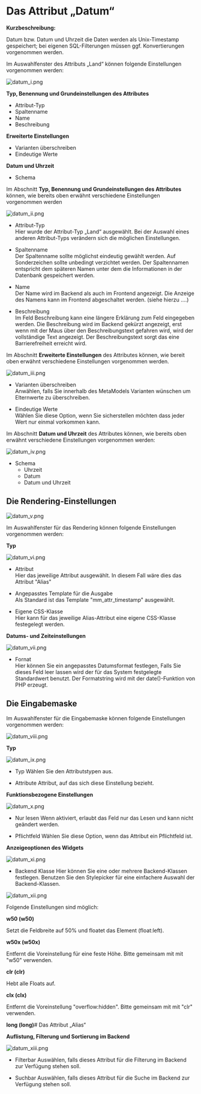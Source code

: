 # Das Attribut „Datum“

**Kurzbeschreibung:**

Datum bzw. Datum und Uhrzeit die Daten werden als Unix-Timestamp gespeichert; bei eigenen SQL-Filterungen müssen ggf. Konvertierungen vorgenommen werden.

Im Auswahlfenster des Attributs „Land“ können folgende Einstellungen vorgenommen werden:

![datum_i.png](datum_i.png)

**Typ, Benennung und Grundeinstellungen des Attributes**

- Attribut-Typ
- Spaltenname
- Name
- Beschreibung


**Erweiterte Einstellungen**

- Varianten überschreiben
- Eindeutige Werte


**Datum und Uhrzeit**

- Schema


Im Abschnitt **Typ, Benennung und Grundeinstellungen des Attributes** können, wie bereits oben erwähnt verschiedene Einstellungen vorgenommen werden

![datum_ii.png](datum_ii.png)

- Attribut-Typ <br/>
Hier wurde der Attribut-Typ „Land“ ausgewählt. Bei der Auswahl eines anderen Attribut-Typs verändern sich die möglichen Einstellungen.

- Spaltenname <br/>
Der Spaltenname sollte möglichst eindeutig gewählt werden. Auf Sonderzeichen sollte unbedingt verzichtet werden. Der Spaltennamen entspricht dem späteren Namen unter dem die Informationen in der Datenbank gespeichert werden.

- Name <br/>
Der Name wird im Backend als auch im Frontend angezeigt. Die Anzeige des Namens kann im Frontend abgeschaltet werden. (siehe hierzu ....)

- Beschreibung <br/>
Im Feld Beschreibung kann eine längere Erklärung zum Feld eingegeben werden. Die Beschreibung wird im Backend gekürzt angezeigt, erst wenn mit der Maus über den Beschreibungstext gefahren wird, wird der vollständige Text angezeigt.
Der Beschreibungstext sorgt das eine Barrierefreiheit erreicht wird.

Im Abschnitt **Erweiterte Einstellungen** des Attributes können, wie bereit oben erwähnt verschiedene Einstellungen vorgenommen werden.

![datum_iii.png](datum_iii.png)

- Varianten überschreiben <br/>
  Anwählen, falls Sie innerhalb des MetaModels Varianten wünschen um Elternwerte zu überschreiben.

- Eindeutige Werte <br/>
  Wählen Sie diese Option, wenn Sie sicherstellen möchten dass jeder Wert nur einmal vorkommen kann.


Im Abschnitt **Datum und Uhrzeit** des Attributes können, wie bereits oben erwähnt verschiedene Einstellungen vorgenommen werden:

![datum_iv.png](datum_iv.png)

- Schema <br/>
	- Uhrzeit
	- Datum
	- Datum und Uhrzeit


## Die Rendering-Einstellungen

![datum_v.png](datum_v.png)

Im Auswahlfenster für das Rendering können folgende Einstellungen vorgenommen werden:


**Typ**

![datum_vi.png](datum_vi.png)

- Attribut <br/>
  Hier das jeweilige Attribut ausgewählt. In diesem Fall wäre dies das Attribut "Alias"

- Angepasstes Template für die Ausgabe <br/>
  Als Standard ist das Template "mm_attr_timestamp" ausgewählt.

- Eigene CSS-Klasse <br/>
  Hier kann für das jeweilige Alias-Attribut eine eigene CSS-Klasse festegelegt werden.


**Datums- und Zeiteinstellungen**

![datum_vii.png](datum_vii.png)

- Fornat <br/>
Hier können Sie ein angepasstes Datumsformat festlegen, Falls Sie dieses Feld leer lassen wird der für das System festgelegte Standardwert benutzt. Der Formatstring wird mit der date()-Funktion von PHP erzeugt.


## Die Eingabemaske

Im Auswahlfenster für die Eingabemaske können folgende Einstellungen vorgenommen werden:

![datum_viii.png](datum_viii.png)

**Typ**

![datum_ix.png](datum_ix.png)

- Typ
Wählen Sie den Attributstypen aus.

- Attribute
Attribut, auf das sich diese Einstellung bezieht.


**Funktionsbezogene Einstellungen**

![datum_x.png](datum_x.png)

- Nur lesen
Wenn aktiviert, erlaubt das Feld nur das Lesen und kann nicht geändert werden.

- Pflichtfeld
Wählen Sie diese Option, wenn das Attribut ein Pflichtfeld ist. 


**Anzeigeoptionen des Widgets**

![datum_xi.png](datum_xi.png)

- Backend Klasse
Hier können Sie eine oder mehrere Backend-Klassen festlegen. Benutzen Sie den Stylepicker für eine einfachere Auswahl der Backend-Klassen.

![datum_xii.png](datum_xii.png)


Folgende Einstellungen sind möglich:

**w50 (w50)**

Setzt die Feldbreite auf 50% und floatet das Element (float:left).

 **w50x (w50x)**

Entfernt die Voreinstellung für eine feste Höhe. Bitte gemeinsam mit mit "w50" verwenden.

**clr (clr)**

Hebt alle Floats auf.

**clx (clx)**

Entfernt die Voreinstellung "overflow:hidden". Bitte gemeinsam mit mit "clr" verwenden.

**long (long)**# Das Attribut „Alias“



**Auflistung, Filterung und Sortierung im Backend**

![datum_xiii.png](datum_xiii.png)

- Filterbar
Auswählen, falls dieses Attribut für die Filterung im Backend zur Verfügung stehen soll.


- Suchbar
Auswählen, falls dieses Attribut für die Suche im Backend zur Verfügung stehen soll.